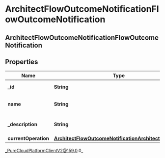 # ArchitectFlowOutcomeNotificationFlowOutcomeNotification

## ArchitectFlowOutcomeNotificationFlowOutcomeNotification

## Properties

|Name | Type | Description | Notes|
|------------ | ------------- | ------------- | -------------|
| **_id** | **String** | The flow outcome ID | [optional] |
| **name** | **String** | The flow outcome name | [optional] |
| **_description** | **String** | The flow outcome description | [optional] |
| **currentOperation** | [**ArchitectFlowOutcomeNotificationArchitectOperation**](ArchitectFlowOutcomeNotificationArchitectOperation) |  | [optional] |



_PureCloudPlatformClientV2@159.0.0_
